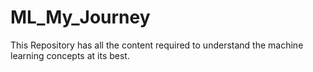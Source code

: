 # ML_My_Journey
This Repository has all the content required to understand the machine learning concepts at its best.
